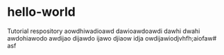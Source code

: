 # hello-world
Tutorial respository
aowdhiwadioawd
dawioawdoawdi
dawhi
dwahi
awdohiawodo
awdijao
dijawdo
ijawo
djiaow
idja
owdijawiodjvhfh;aiofaw#
asf
